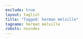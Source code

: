 ```yaml
---
exclude: true
layout: taglist
title: "Tagged: herman melville"
tagname: herman melville
robots: noindex
---
```

